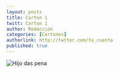 ```yaml
---
layout: posts 
title: Carton 1
twitt: Carton 1
author: Redacción 
categories: [Cartones]
authorlink: http://twtter.com/tu_cuenta 
published: true
---
```


![Hijo das pena](http://i.imgur.com/1uUyZ3Fm.jpg)